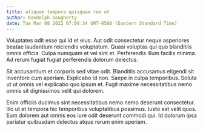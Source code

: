 ```yaml
---
title: aliquam tempora quisquam rem ut
author: Randolph Daugherty
date: Tue Mar 08 2022 07:08:34 GMT-0500 (Eastern Standard Time)
---
```

Voluptates odit esse qui id et eius. Aut odit consectetur neque asperiores beatae laudantium reiciendis voluptatum. Quasi voluptas qui quo blanditiis omnis officia. Culpa numquam et vel sint et. Perferendis illum facilis minima. Ad rerum fugiat fugiat perferendis dolorum delectus.

 Sit accusantium et corporis sed vitae odit. Blanditiis accusamus eligendi sit inventore cum aperiam. Explicabo id non. Saepe in culpa temporibus. Soluta ut ut omnis vel explicabo quo ipsum et. Fugit maxime necessitatibus nemo omnis sit dignissimos velit qui dolorem.

 Enim officiis ducimus sint necessitatibus nemo nemo deserunt consectetur. Illo ut et tempora hic temporibus voluptatibus possimus. Iusto est velit quos. Eum dolorem aut omnis eos iure odit deserunt commodi qui. Id dolorum ipsa pariatur quibusdam delectus atque rerum enim aperiam.
